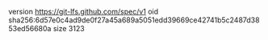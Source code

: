 version https://git-lfs.github.com/spec/v1
oid sha256:6d57e0c4ad9de0f27a45a689a5051edd39669ce42741b5c2487d3853ed56680a
size 3123

